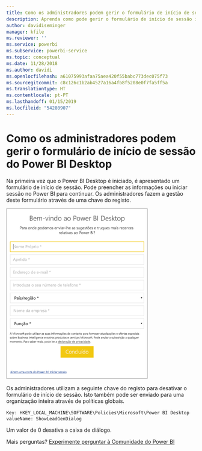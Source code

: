 ```yaml
---
title: Como os administradores podem gerir o formulário de início de sessão do Power BI Desktop
description: Aprenda como pode gerir o formulário de início de sessão inicial ao abrir o Power BI Desktop.
author: davidiseminger
manager: kfile
ms.reviewer: ''
ms.service: powerbi
ms.subservice: powerbi-service
ms.topic: conceptual
ms.date: 11/28/2018
ms.author: davidi
ms.openlocfilehash: a61075993afaa75aea420f55babc773dec075f73
ms.sourcegitcommit: c8c126c1b2ab4527a16a4fb8f5208e0f7fa5ff5a
ms.translationtype: HT
ms.contentlocale: pt-PT
ms.lasthandoff: 01/15/2019
ms.locfileid: "54280907"
---
```

# <a name="how-administrators-can-manage-the-power-bi-desktop-sign-in-form"></a>Como os administradores podem gerir o formulário de início de sessão do Power BI Desktop
Na primeira vez que o Power BI Desktop é iniciado, é apresentado um formulário de início de sessão. Pode preencher as informações ou iniciar sessão no Power BI para continuar. Os administradores fazem a gestão deste formulário através de uma chave do registo. 

![Formulário de início de sessão inicial para o Power BI Desktop](media/desktop-admin-sign-in-form/sign-in-form.png)

Os administradores utilizam a seguinte chave do registo para desativar o formulário de início de sessão. Isto também pode ser enviado para uma organização inteira através de políticas globais.

```
Key: HKEY_LOCAL_MACHINE\SOFTWARE\Policies\Microsoft\Power BI Desktop
valueName: ShowLeadGenDialog
```

Um valor de 0 desativa a caixa de diálogo.

Mais perguntas? [Experimente perguntar à Comunidade do Power BI](http://community.powerbi.com/)

